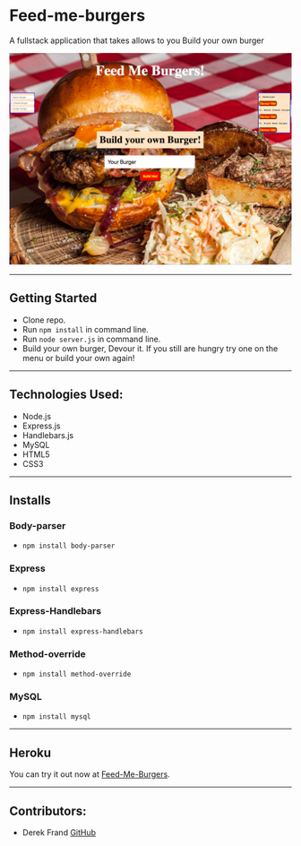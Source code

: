 # Feed-me-burgers
A fullstack application that takes allows to you Build your own burger

 ![Feed Me Burgers!](./public/assets/images/Burger.png)

 ***
## Getting Started

 - Clone repo.
 - Run `npm install` in command line.
 - Run `node server.js` in command line.
 - Build your own burger, Devour it. If you still are hungry try one on the menu or build your own again! 

***
## Technologies Used:

 * Node.js
 * Express.js
 * Handlebars.js
 * MySQL
 * HTML5
 * CSS3

***
##  Installs

### Body-parser
 - `npm install body-parser`

### Express
 - `npm install express`
 
### Express-Handlebars
 - `npm install express-handlebars`

### Method-override
 - `npm install method-override`

### MySQL
 - `npm install mysql`
***
## Heroku
You can try it out now at [Feed-Me-Burgers](https://#.herokuapp.com/).

***
## Contributors: 

 - Derek Frand [GitHub](https://github.com/Dfrand)
 
